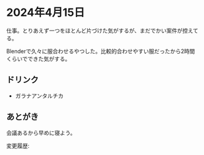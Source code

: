 # 2024年4月15日

仕事。とりあえず一つをほとんど片づけた気がするが、まだでかい案件が控えてる。

Blenderで久々に服合わせるやつした。比較的合わせやすい服だったから2時間くらいでできた気がする。

## ドリンク

- ガラナアンタルチカ

## あとがき

会議あるから早めに寝よう。

変更履歴:  
